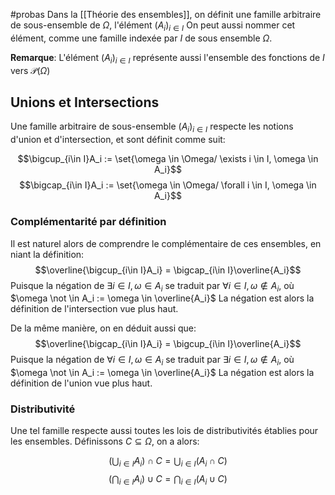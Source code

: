 #probas 
Dans la [[Théorie des ensembles]], on définit une famille arbitraire de sous-ensemble de $\Omega$, l'élément $(A_i)_{i\in I}$
On peut aussi nommer cet élément, comme une famille indexée par $I$ de sous ensemble $\Omega$.

**Remarque**: L'élément $(A_i)_{i\in I}$ représente aussi l'ensemble des fonctions de $I$ vers $\mathcal{P}(\Omega)$

## Unions et Intersections
Une famille arbitraire de sous-ensemble $(A_i)_{i\in I}$ respecte les notions d'union et d'intersection, et sont définit comme suit:

$$\bigcup_{i\in I}A_i := \set{\omega \in \Omega/ \exists i \in I, \omega \in A_i}$$
$$\bigcap_{i\in I}A_i := \set{\omega \in \Omega/ \forall i \in I, \omega \in A_i}$$
### Complémentarité par définition
Il est naturel alors de comprendre le complémentaire de ces ensembles, en niant la définition:
$$\overline{\bigcup_{i\in I}A_i} = \bigcap_{i\in I}\overline{A_i}$$
Puisque la négation de $\exists i \in I, \omega \in A_i$ se traduit par $\forall i \in I, \omega \not \in A_i$, où $\omega \not \in A_i := \omega \in \overline{A_i}$
La négation est alors la définition de l'intersection vue plus haut.

De la même manière, on en déduit aussi que:
$$\overline{\bigcap_{i\in I}A_i} = \bigcup_{i\in I}\overline{A_i}$$
Puisque la négation de $\forall i \in I, \omega \in A_i$ se traduit par $\exists i \in I, \omega \not \in A_i$, où $\omega \not \in A_i := \omega \in \overline{A_i}$
La négation est alors la définition de l'union vue plus haut.
### Distributivité
Une tel famille respecte aussi toutes les lois de distributivités établies pour les ensembles.
Définissons $C \subseteq \Omega$, on a alors:

$$\left(\bigcup_{i\in I}A_i\right)\cap C = \bigcup_{i\in I}(A_i \cap C)$$
$$\left(\bigcap_{i\in I}A_i\right)\cup C = \bigcap_{i\in I}(A_i \cup C)$$
